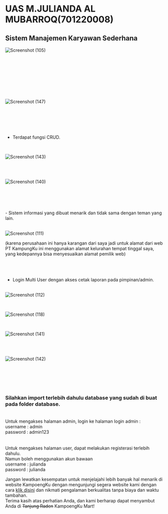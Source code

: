 # UAS M.JULIANDA AL MUBARROQ(701220008) <br>
## Sistem Manajemen Karyawan Sederhana
![Screenshot (105)](https://github.com/Mr07Nandut/UASM.JULIANDA-701220008-ALMUBARROQ/assets/147566714/88ded801-c2d4-42e7-888f-102f9b76c9a8)
<br>
<br>
<br>
<br>
<br>
<p><span style="font-size: 1.5em;>Website Sistem Manajemen Karyawan Sederhana ini di buat untuk menyelesaikan tugas dari Ibu Utami Mirzani Putri,M.Kom selaku Dosen Mata Kuliah Pemrograman WEB 2.</span><br>
<small>nb:website ini juga sudah saya hosting menggunakan hosting-domain gratis yang akan saya sertakan linknya di akhir penjelasan</small></p>
<br>
<br>
<br>
Dengan ketentuan Tugas: <br><br>

- Terdapat 9 kolom input data dimana salah satu kolomnya harus ada input gambar, dan memuat minimal 3 tabel database. <br><br><br>
![Screenshot (119)](https://github.com/Mr07Nandut/UASM.JULIANDA-701220008-ALMUBARROQ/assets/147566714/28ed4374-81e5-4695-acc2-2ae0fca680db)
<br>
<br>

 ![Screenshot (147)](https://github.com/Mr07Nandut/UASM.JULIANDA-701220008-ALMUBARROQ/assets/147566714/011dc058-8776-4527-be41-2aea16f9454c)

<br>
<br>
<br>
<br>

- Terdapat fungsi CRUD.<br>
<br>

![Screenshot (143)](https://github.com/Mr07Nandut/UASM.JULIANDA-701220008-ALMUBARROQ/assets/147566714/ed66853b-202d-46bd-bc32-e39ec3dd6abb)

<br>
<br>

![Screenshot (140)](https://github.com/Mr07Nandut/UASM.JULIANDA-701220008-ALMUBARROQ/assets/147566714/e7fc1fd0-71f7-47f0-8de9-65713cb9dca5)

<br>
<br>
<br>
<br>
- Sistem informasi yang dibuat menarik dan tidak sama dengan teman yang lain.<br><br>

![Screenshot (111)](https://github.com/Mr07Nandut/UASM.JULIANDA-701220008-ALMUBARROQ/assets/147566714/95722483-e307-45b6-8d57-58065e0f4702)

(karena perusahaan ini hanya karangan dari saya jadi untuk alamat dari web PT KampungKu ini menggunakan alamat kelurahan tempat tinggal saya, yang kedepannya bisa menyesuaikan alamat pemilik web) 
<br>
<br>
<br>
<br>

- Login Multi User dengan akses cetak laporan pada pimpinan/admin.<br><br>

![Screenshot (112)](https://github.com/Mr07Nandut/UASM.JULIANDA-701220008-ALMUBARROQ/assets/147566714/a0a9a1e4-f224-4c11-8f5e-6424035cf281)

<br>

![Screenshot (118)](https://github.com/Mr07Nandut/UASM.JULIANDA-701220008-ALMUBARROQ/assets/147566714/17190a1c-d95c-4947-8314-7aca5d23a280)

<br>

![Screenshot (141)](https://github.com/Mr07Nandut/UASM.JULIANDA-701220008-ALMUBARROQ/assets/147566714/441e9d1f-e6ae-4119-85ce-4a6da59d2a53)

<br>
<br>

![Screenshot (142)](https://github.com/Mr07Nandut/UASM.JULIANDA-701220008-ALMUBARROQ/assets/147566714/f6cfe402-3f65-40d4-9dd8-eb1903cfd759)

<br>
<br>
<br>
<br>

### Silahkan import terlebih dahulu database yang sudah di buat pada folder database. <br><br>

Untuk mengakses halaman admin, login ke halaman login admin :<br>
username : admin	<br>
password : admin123 <br>
<br>
<br>
Untuk mengakses halaman user, dapat melakukan registerasi terlebih dahulu.<br>
Namun boleh menggunakan akun bawaan <br>
username : julianda<br>
password : julianda<br>
<p>
Jangan lewatkan kesempatan untuk menjelajahi lebih banyak hal menarik di website KampoengKu dengan mengunjungi segera website kami dengan cara <a href="https://uas-m.000webhostapp.com/">klik disini</a> dan nikmati pengalaman berkualitas tanpa biaya dan waktu tambahan.<br> Terima kasih atas perhatian Anda, dan kami berharap dapat menyambut Anda di <s>Tanjung Raden</s> KampoengKu Mart! </p>
